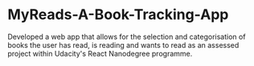 # MyReads-A-Book-Tracking-App
Developed a web app that allows for the selection and categorisation of books the user has read, is reading and wants to read as an assessed project within Udacity's React Nanodegree programme.
